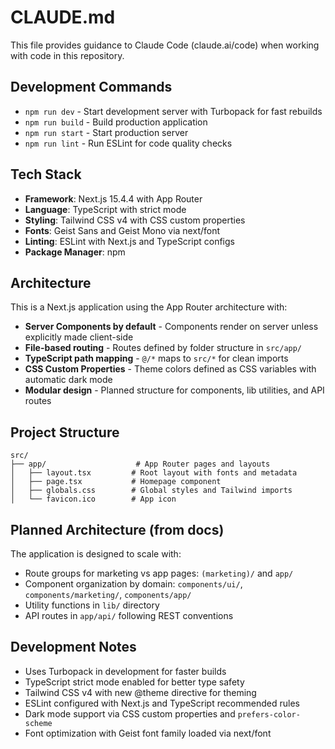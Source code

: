 # CLAUDE.md

This file provides guidance to Claude Code (claude.ai/code) when working with code in this repository.

## Development Commands

- `npm run dev` - Start development server with Turbopack for fast rebuilds
- `npm run build` - Build production application  
- `npm run start` - Start production server
- `npm run lint` - Run ESLint for code quality checks

## Tech Stack

- **Framework**: Next.js 15.4.4 with App Router
- **Language**: TypeScript with strict mode
- **Styling**: Tailwind CSS v4 with CSS custom properties
- **Fonts**: Geist Sans and Geist Mono via next/font
- **Linting**: ESLint with Next.js and TypeScript configs
- **Package Manager**: npm

## Architecture

This is a Next.js application using the App Router architecture with:

- **Server Components by default** - Components render on server unless explicitly made client-side
- **File-based routing** - Routes defined by folder structure in `src/app/`
- **TypeScript path mapping** - `@/*` maps to `src/*` for clean imports
- **CSS Custom Properties** - Theme colors defined as CSS variables with automatic dark mode
- **Modular design** - Planned structure for components, lib utilities, and API routes

## Project Structure

```
src/
├── app/                    # App Router pages and layouts
│   ├── layout.tsx         # Root layout with fonts and metadata
│   ├── page.tsx           # Homepage component
│   ├── globals.css        # Global styles and Tailwind imports
│   └── favicon.ico        # App icon
```

## Planned Architecture (from docs)

The application is designed to scale with:
- Route groups for marketing vs app pages: `(marketing)/` and `app/`  
- Component organization by domain: `components/ui/`, `components/marketing/`, `components/app/`
- Utility functions in `lib/` directory
- API routes in `app/api/` following REST conventions

## Development Notes

- Uses Turbopack in development for faster builds
- TypeScript strict mode enabled for better type safety
- Tailwind CSS v4 with new @theme directive for theming
- ESLint configured with Next.js and TypeScript recommended rules
- Dark mode support via CSS custom properties and `prefers-color-scheme`
- Font optimization with Geist font family loaded via next/font